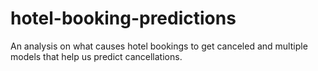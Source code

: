 # hotel-booking-predictions
An analysis on what causes hotel bookings to get canceled and multiple models that help us predict cancellations.
